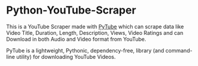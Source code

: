 # Python-YouTube-Scraper

This is a YouTube Scraper made with [PyTube](https://pytube.io/en/latest/) which can scrape data like Video Title, Duration, Length, Description, Views, Video Ratings
and can Download in both Audio and Video format from YouTube.

PyTube is a lightweight, Pythonic, dependency-free, library (and command-line utility) for downloading YouTube Videos.
